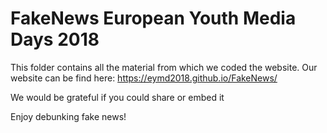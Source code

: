 # FakeNews European Youth Media Days 2018

This folder contains all the material from which we coded the website. 
Our website can be find here: https://eymd2018.github.io/FakeNews/

We would be grateful if you could share or embed it

Enjoy debunking fake news!

